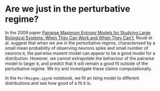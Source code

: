 # Are we just in the perturbative regime?

In the 2009 paper [Pairwise Maximum Entropy Models for Studying Large Biological Systems: When They Can Work and When They Can't](https://journals.plos.org/ploscompbiol/article?id=10.1371/journal.pcbi.1000380), Roudi et al. suggest that when we are in the perturbative regime, characterised by a small mean probability of observing neurons spike and small number of neurons `N`, the pairwise maxent model can appear to be a good model for a distribution. However, we cannot extrapolate the behaviour of the pairwise model to larger `N`, and predict that it will remain a good fit outside of the perturbative regime. We try and investigate these claims computationally.

In the `PertReigme.ipynb` notebook, we fit an Ising model to different distributions and see how good of a fit it is. 
